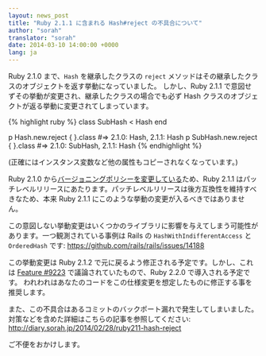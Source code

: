 ```yaml
---
layout: news_post
title: "Ruby 2.1.1 に含まれる Hash#reject の不具合について"
author: "sorah"
translator: "sorah"
date: 2014-03-10 14:00:00 +0000
lang: ja
---
```


Ruby 2.1.0 まで、`Hash` を継承したクラスの `reject` メソッドはその継承したクラスのオブジェクトを返す挙動になっていました。
しかし、Ruby 2.1.1 で意図せずその挙動が変更され、継承したクラスの場合でも必ず Hash クラスのオブジェクトが返る挙動に変更されてしまっています。

{% highlight ruby %}
class SubHash < Hash
end

p Hash.new.reject { }.class
#=> 2.1.0: Hash, 2.1.1: Hash
p SubHash.new.reject { }.class
#=> 2.1.0: SubHash, 2.1.1: Hash
{% endhighlight %}

(正確にはインスタンス変数など他の属性もコピーされなくなっています。)

Ruby 2.1.0 から[バージョニングポリシーを変更している](https://www.ruby-lang.org/ja/news/2013/12/21/semantic-versioning-after-2-1-0/)ため、Ruby 2.1.1 はパッチレベルリリースにあたります。パッチレベルリリースは後方互換性を維持すべきなため、本来 Ruby 2.1.1 にこのような挙動の変更が入るべきではありません。

この意図しない挙動変更はいくつかのライブラリに影響を与えてしまう可能性があります。一つ観測されている事例は
Rails の `HashWithIndifferentAccess` と `OrderedHash` です: https://github.com/rails/rails/issues/14188

この挙動変更は Ruby 2.1.2 で元に戻るよう修正される予定です。しかし、これは [Feature #9223](https://bugs.ruby-lang.org/issues/9223) で議論されていたもので、Ruby 2.2.0 で導入される予定です。
われわれはあなたのコードをこの仕様変更を想定したものに修正する事を推奨します。

また、この不具合はあるコミットのバックポート漏れで発生してしまいました。対策などを含めた詳細はこちらの記事を参照してください: http://diary.sorah.jp/2014/02/28/ruby211-hash-reject

ご不便をおかけします。


